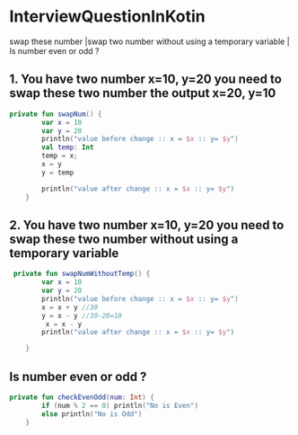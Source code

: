 # InterviewQuestionInKotin
swap these  number |swap  two number without using a temporary variable | Is number even or odd ?
##  1. You have two number x=10, y=20 you need to swap these two number the output x=20, y=10
``` kotlin
private fun swapNum() {
        var x = 10
        var y = 20
        println("value before change :: x = $x :: y= $y")
        val temp: Int
        temp = x;
        x = y
        y = temp

        println("value after change :: x = $x :: y= $y")
    }
```
##  2. You have two number x=10, y=20 you need to swap these two number without using a temporary variable
```kotlin
 private fun swapNumWithoutTemp() {
        var x = 10
        var y = 20
        println("value before change :: x = $x :: y= $y")
        x = x + y //30
        y = x - y //30-20=10
         x = x - y
        println("value after change :: x = $x :: y= $y")

    }
```
## Is number even or odd ?
```kotlin
private fun checkEvenOdd(num: Int) {
        if (num % 2 == 0) println("No is Even")
        else println("No is Odd")
    }
```
